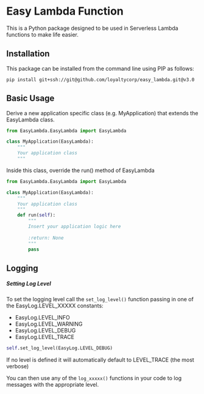 # Easy Lambda Function

This is a Python package designed to be used in Serverless Lambda functions to make life easier.

## Installation

This package can be installed from the command line using PIP as follows:

`pip install git+ssh://git@github.com/loyaltycorp/easy_lambda.git@v3.0`

## Basic Usage

Derive a new application specific class (e.g. MyApplication) that extends the EasyLambda
class.

```python
from EasyLambda.EasyLambda import EasyLambda

class MyApplication(EasyLambda):
    """
    Your application class
    """
```

Inside this class, override the run() method of EasyLambda

```python
from EasyLambda.EasyLambda import EasyLambda

class MyApplication(EasyLambda):
    """
    Your application class
    """
    def run(self):
        """
        Insert your application logic here
        
        :return: None 
        """
        pass
```

## Logging

##### Setting Log Level

To set the logging level call the `set_log_level()` function passing in one of the
EasyLog.LEVEL_XXXXX constants:

* EasyLog.LEVEL_INFO 
* EasyLog.LEVEL_WARNING
* EasyLog.LEVEL_DEBUG
* EasyLog.LEVEL_TRACE

```python
self.set_log_level(EasyLog.LEVEL_DEBUG)
```

If no level is defined it will automatically default to LEVEL_TRACE (the most verbose)

You can then use any of the `log_xxxxx()` functions in your code to log messages with the 
appropriate level.
